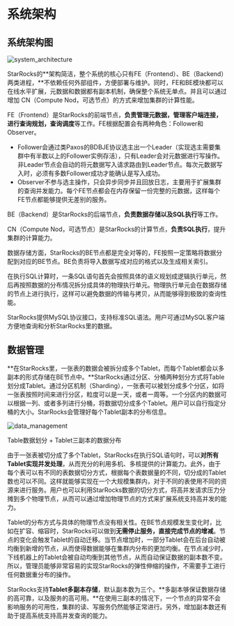 # 系统架构

## 系统架构图

![system_architecture](../assets/1.2-1.png)

StarRocks的**架构简洁，整个系统的核心只有FE（Frontend）、BE（Backend）两类进程，**不依赖任何外部组件，方便部署与维护。同时，FE和BE模块都可以在线水平扩展，元数据和数据都有副本机制，确保整个系统无单点。并且可以通过增加 CN（Compute Nod，可选节点）的方式来增加集群的计算性能。

FE（Frontend）是StarRocks的前端节点，**负责管理元数据，管理客户端连接，进行查询规划，查询调度**等工作。FE根据配置会有两种角色：Follower和Observer。

- Follower会通过类Paxos的BDBJE协议选主出一个Leader（实现选主需要集群中有半数以上的Follower实例存活），只有Leader会对元数据进行写操作。非Leader节点会自动的将元数据写入请求路由到Leader节点。每次元数据写入时，必须有多数Follower成功才能确认是写入成功。
- Observer不参与选主操作，只会异步同步并且回放日志，主要用于扩展集群的查询并发能力。每个FE节点都会在内存保留一份完整的元数据，这样每个FE节点都能够提供无差别的服务。

BE（Backend）是StarRocks的后端节点，**负责数据存储以及SQL执行**等工作。

CN（Compute Nod，可选节点）是StarRocks的计算节点，**负责SQL执行**，提升集群的计算能力。

数据存储方面，StarRocks的BE节点都是完全对等的，FE按照一定策略将数据分配到对应的BE节点。BE负责将导入数据写成对应的格式以及生成相关索引。

在执行SQL计算时，一条SQL语句首先会按照具体的语义规划成逻辑执行单元，然后再按照数据的分布情况拆分成具体的物理执行单元。物理执行单元会在数据存储的节点上进行执行，这样可以避免数据的传输与拷贝，从而能够得到极致的查询性能。

StarRocks提供MySQL协议接口，支持标准SQL语法。用户可通过MySQL客户端方便地查询和分析StarRocks里的数据。

## 数据管理

**在StarRocks里，一张表的数据会被拆分成多个Tablet，而每个Tablet都会以多副本的形式存储在BE节点中。**StarRocks通过分区、分桶两种划分方式将Table划分成Tablet。通过分区机制（Sharding），一张表可以被划分成多个分区，如将一张表按照时间来进行分区，粒度可以是一天，或者一周等。一个分区内的数据可以根据一列、或者多列进行分桶，将数据切分成多个Tablet。用户可以自行指定分桶的大小。StarRocks会管理好每个Tablet副本的分布信息。

![data_management](../assets/1.2-2.png)

Table数据划分 + Tablet三副本的数据分布

由于一张表被切分成了多个Tablet，StarRocks在执行SQL语句时，可以**对所有Tablet实现并发处理**，从而充分的利用多机、多核提供的计算能力。此外，由于每个表可以有不同的表数据切分方式，根据每个表数据量的不同，切分成的Tablet数也可以不同。这样就能够实现在一个大规模集群内，对于不同的表使用不同的资源来进行服务。用户也可以利用StarRocks数据的切分方式，将高并发请求压力分摊到多个物理节点，从而可以通过增加物理节点的方式来扩展系统支持高并发的能力。

Tablet的分布方式与具体的物理节点没有相关性。在BE节点规模发生变化时，比如在扩容、缩容时，StarRocks可以做到**无需停止服务，直接完成节点的增减**。节点的变化会触发Tablet的自动迁移。当节点增加时，一部分Tablet会在后台自动被均衡到新增的节点，从而使得数据能够在集群内分布的更加均衡。在节点减少时，下线机器上的Tablet会被自动均衡到其他节点，从而自动保证数据的副本数不变。所以，管理员能够非常容易的实现StarRocks的弹性伸缩的操作，不需要手工进行任何数据重分布的操作。

StarRocks支持**Tablet多副本存储**，默认副本数为三个。**多副本够保证数据存储的高可靠，以及服务的高可用。**在使用三副本的情况下，一个节点的异常不会影响服务的可用性，集群的读、写服务仍然能够正常进行。另外，增加副本数还有助于提高系统支持高并发查询的能力。
